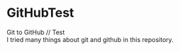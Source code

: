 # GitHubTest
Git to GitHub // Test </br>
I tried many things about git and github in this repository.
